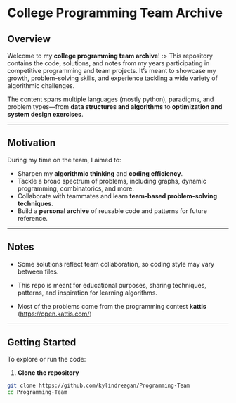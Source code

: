 # College Programming Team Archive

## Overview
Welcome to my **college programming team archive**! :>
This repository contains the code, solutions, and notes from my years participating in competitive programming and team projects. It’s meant to showcase my growth, problem-solving skills, and experience tackling a wide variety of algorithmic challenges.

The content spans multiple languages (mostly python), paradigms, and problem types—from **data structures and algorithms** to **optimization and system design exercises**.

---

## Motivation
During my time on the team, I aimed to:  
- Sharpen my **algorithmic thinking** and **coding efficiency**.  
- Tackle a broad spectrum of problems, including graphs, dynamic programming, combinatorics, and more.  
- Collaborate with teammates and learn **team-based problem-solving techniques**.  
- Build a **personal archive** of reusable code and patterns for future reference.  

---

## Notes
- Some solutions reflect team collaboration, so coding style may vary between files.

- This repo is meant for educational purposes, sharing techniques, patterns, and inspiration for learning algorithms.

- Most of the problems come from the programming contest **kattis** (https://open.kattis.com/)

---

## Getting Started
To explore or run the code:

1. **Clone the repository**
```bash
git clone https://github.com/kylindreagan/Programming-Team
cd Programming-Team



